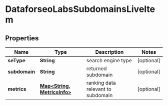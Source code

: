 

# DataforseoLabsSubdomainsLiveItem


## Properties

| Name | Type | Description | Notes |
|------------ | ------------- | ------------- | -------------|
|**seType** | **String** | search engine type |  [optional] |
|**subdomain** | **String** | returned subdomain |  [optional] |
|**metrics** | [**Map&lt;String, MetricsInfo&gt;**](MetricsInfo.md) | ranking data relevant to subdomain |  [optional] |



